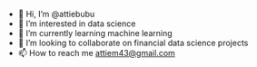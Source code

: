 - 👋 Hi, I’m @attiebubu
- 👀 I’m interested in data science
- 🌱 I’m currently learning machine learning
- 💞️ I’m looking to collaborate on financial data science projects
- 📫 How to reach me attiem43@gmail.com

<!---
attiebubu/attiebubu is a ✨ special ✨ repository because its `README.md` (this file) appears on your GitHub profile.
You can click the Preview link to take a look at your changes.
--->
